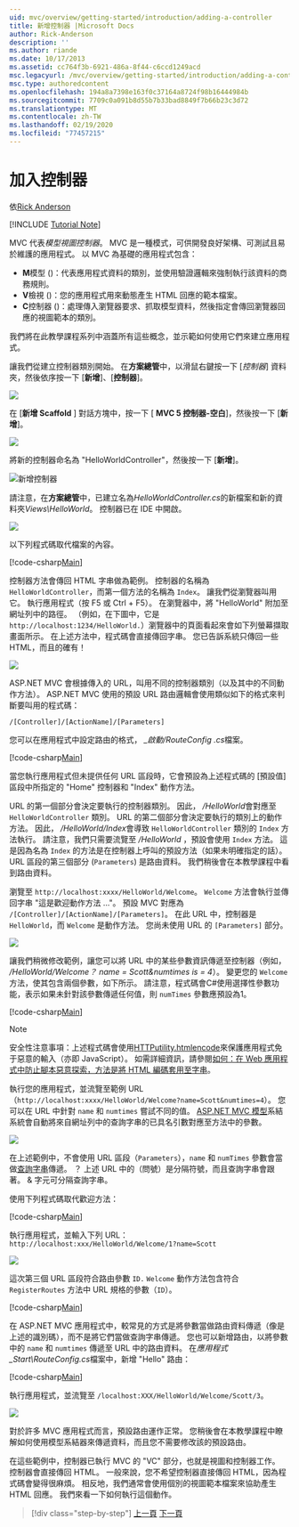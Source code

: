 ```yaml
---
uid: mvc/overview/getting-started/introduction/adding-a-controller
title: 新增控制器 |Microsoft Docs
author: Rick-Anderson
description: ''
ms.author: riande
ms.date: 10/17/2013
ms.assetid: cc764f3b-6921-486a-8f44-c6ccd1249acd
msc.legacyurl: /mvc/overview/getting-started/introduction/adding-a-controller
msc.type: authoredcontent
ms.openlocfilehash: 194a8a7398e163f0c37164a8724f98b16444984b
ms.sourcegitcommit: 7709c0a091b8d55b7b33bad8849f7b66b23c3d72
ms.translationtype: MT
ms.contentlocale: zh-TW
ms.lasthandoff: 02/19/2020
ms.locfileid: "77457215"
---
```

# <a name="adding-a-controller"></a>加入控制器

依[Rick Anderson](https://twitter.com/RickAndMSFT)

[!INCLUDE [Tutorial Note](index.md)]

MVC 代表*模型視圖控制器*。 MVC 是一種模式，可供開發良好架構、可測試且易於維護的應用程式。 以 MVC 為基礎的應用程式包含：

- **M**模型 ()：代表應用程式資料的類別，並使用驗證邏輯來強制執行該資料的商務規則。
- **V**檢視 ()：您的應用程式用來動態產生 HTML 回應的範本檔案。
- **C**控制器 ()：處理傳入瀏覽器要求、抓取模型資料，然後指定會傳回瀏覽器回應的視圖範本的類別。

我們將在此教學課程系列中涵蓋所有這些概念，並示範如何使用它們來建立應用程式。

讓我們從建立控制器類別開始。 在**方案總管**中，以滑鼠右鍵按一下 [*控制器*] 資料夾，然後依序按一下 [**新增**]、[**控制器**]。

![](adding-a-controller/_static/image1.png)

在 [**新增 Scaffold** ] 對話方塊中，按一下 [ **MVC 5 控制器-空白**]，然後按一下 [**新增**]。

![](adding-a-controller/_static/image2.png)  

將新的控制器命名為 "HelloWorldController"，然後按一下 [**新增**]。

![新增控制器](adding-a-controller/_static/image3.png)

請注意，在**方案總管**中，已建立名為*HelloWorldController.cs*的新檔案和新的資料夾*Views\HelloWorld*。 控制器已在 IDE 中開啟。

![](adding-a-controller/_static/image4.png)

以下列程式碼取代檔案的內容。

[!code-csharp[Main](adding-a-controller/samples/sample1.cs)]

控制器方法會傳回 HTML 字串做為範例。 控制器的名稱為 `HelloWorldController`，而第一個方法的名稱為 `Index`。 讓我們從瀏覽器叫用它。 執行應用程式（按 F5 或 Ctrl + F5）。 在瀏覽器中，將 &quot;HelloWorld&quot; 附加至網址列中的路徑。 （例如，在下圖中，它是 `http://localhost:1234/HelloWorld.`）瀏覽器中的頁面看起來會如下列螢幕擷取畫面所示。 在上述方法中，程式碼會直接傳回字串。 您已告訴系統只傳回一些 HTML，而且的確有！

![](adding-a-controller/_static/image5.png)

ASP.NET MVC 會根據傳入的 URL，叫用不同的控制器類別（以及其中的不同動作方法）。 ASP.NET MVC 使用的預設 URL 路由邏輯會使用類似如下的格式來判斷要叫用的程式碼：

`/[Controller]/[ActionName]/[Parameters]`

您可以在應用程式中設定路由的格式， *\_啟動/RouteConfig .cs*檔案。

[!code-csharp[Main](adding-a-controller/samples/sample2.cs?highlight=7-8)]

當您執行應用程式但未提供任何 URL 區段時，它會預設為上述程式碼的 [預設值] 區段中所指定的 "Home" 控制器和 "Index" 動作方法。

URL 的第一個部分會決定要執行的控制器類別。 因此， */HelloWorld*會對應至 `HelloWorldController` 類別。 URL 的第二個部分會決定要執行的類別上的動作方法。 因此， */HelloWorld/Index*會導致 `HelloWorldController` 類別的 `Index` 方法執行。 請注意，我們只需要流覽至 */HelloWorld* ，預設會使用 `Index` 方法。 這是因為名為 `Index` 的方法是在控制器上呼叫的預設方法（如果未明確指定的話）。 URL 區段的第三個部分 (`Parameters`) 是路由資料。 我們稍後會在本教學課程中看到路由資料。

瀏覽至 `http://localhost:xxxx/HelloWorld/Welcome`。 `Welcome` 方法會執行並傳回字串 &quot;這是歡迎動作方法 ...&quot;。 預設 MVC 對應為 `/[Controller]/[ActionName]/[Parameters]`。 在此 URL 中，控制器是 `HelloWorld`，而 `Welcome` 是動作方法。 您尚未使用 URL 的 `[Parameters]` 部分。

![](adding-a-controller/_static/image6.png)

讓我們稍微修改範例，讓您可以將 URL 中的某些參數資訊傳遞至控制器（例如， */HelloWorld/Welcome？ name = Scott&amp;numtimes is = 4*）。 變更您的 `Welcome` 方法，使其包含兩個參數，如下所示。 請注意，程式碼會C#使用選擇性參數功能，表示如果未針對該參數傳遞任何值，則 `numTimes` 參數應預設為1。

[!code-csharp[Main](adding-a-controller/samples/sample3.cs)]

> [!NOTE]
> 安全性注意事項：上述程式碼會使用[HTTPutility.htmlencode](https://msdn.microsoft.com/library/ee360286(v=vs.110).aspx)來保護應用程式免于惡意的輸入（亦即 JavaScript）。 如需詳細資訊，請參閱[如何：在 Web 應用程式中防止腳本惡意探索，方法是將 HTML 編碼套用至字串](https://msdn.microsoft.com/library/a2a4yykt(v=vs.100).aspx)。

 執行您的應用程式，並流覽至範例 URL （`http://localhost:xxxx/HelloWorld/Welcome?name=Scott&numtimes=4`）。 您可以在 URL 中針對 `name` 和 `numtimes` 嘗試不同的值。 [ASP.NET MVC 模型](http://odetocode.com/Blogs/scott/archive/2009/04/27/6-tips-for-asp-net-mvc-model-binding.aspx)系結系統會自動將來自網址列中的查詢字串的已具名引數對應至方法中的參數。

![](adding-a-controller/_static/image7.png)

在上述範例中，不會使用 URL 區段（`Parameters`），`name` 和 `numTimes` 參數會當做[查詢字串](http://en.wikipedia.org/wiki/Query_string)傳遞。 ？ 上述 URL 中的（問號）是分隔符號，而且查詢字串會跟著。 &amp; 字元可分隔查詢字串。

使用下列程式碼取代歡迎方法：

[!code-csharp[Main](adding-a-controller/samples/sample4.cs)]

執行應用程式，並輸入下列 URL： `http://localhost:xxx/HelloWorld/Welcome/1?name=Scott`

![](adding-a-controller/_static/image8.png)

這次第三個 URL 區段符合路由參數 `ID.` `Welcome` 動作方法包含符合 `RegisterRoutes` 方法中 URL 規格的參數（`ID`）。

[!code-csharp[Main](adding-a-controller/samples/sample5.cs?highlight=7)]

在 ASP.NET MVC 應用程式中，較常見的方式是將參數當做路由資料傳遞（像是上述的識別碼），而不是將它們當做查詢字串傳遞。 您也可以新增路由，以將參數中的 `name` 和 `numtimes` 傳遞至 URL 中的路由資料。 在*應用程式\_Start\RouteConfig.cs*檔案中，新增 "Hello" 路由：

[!code-csharp[Main](adding-a-controller/samples/sample6.cs?highlight=13-16)]

執行應用程式，並流覽至 `/localhost:XXX/HelloWorld/Welcome/Scott/3`。

![](adding-a-controller/_static/image9.png)

對於許多 MVC 應用程式而言，預設路由運作正常。 您稍後會在本教學課程中瞭解如何使用模型系結器來傳遞資料，而且您不需要修改該的預設路由。

在這些範例中，控制器已執行 MVC 的 &quot;VC&quot; 部分，也就是視圖和控制器工作。 控制器會直接傳回 HTML。 一般來說，您不希望控制器直接傳回 HTML，因為程式碼會變得很麻煩。 相反地，我們通常會使用個別的視圖範本檔案來協助產生 HTML 回應。 我們來看一下如何執行這個動作。

> [!div class="step-by-step"]
> [上一頁](getting-started.md)
> [下一頁](adding-a-view.md)
